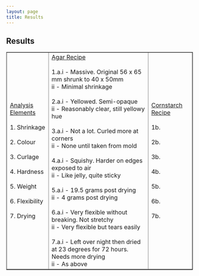 ```yaml
---
layout: page
title: Results
---
```

## Results

<table width="750" border="1" cellpadding="5">

<tr>

<td align="left" valign="left">
<u> Analysis Elements </u>
<br />
<br />
1. Shrinkage
<br />
<br />
2. Colour
<br />
<br />
3. Curlage
<br />
<br />
4. Hardness
<br />
<br />
5. Weight
<br />
<br />
6. Flexibility
<br />
<br />
7. Drying
</td>

<td align="left" valign="left">
<u> Agar Recipe </u>
<br />
<br />
1.a.i -  Massive. Original 56 x 65 mm shrunk to 40 x 50mm
<br />
    ii - Minimal shrinkage
<br />
<br />
2.a.i - Yellowed. Semi-opaque
<br />
    ii - Reasonably clear, still yellowy hue
<br />
<br />
3.a.i - Not a lot. Curled more at corners
<br />
    ii - None until taken from mold
<br />
<br />
4.a.i - Squishy. Harder on edges exposed to air
<br />
    ii - Like jelly, quite sticky
<br />
<br />
5.a.i - 19.5 grams post drying
<br />
    ii - 4 grams post drying
<br />
<br />
6.a.i - Very flexible without breaking. Not stretchy
<br />
    ii - Very flexible but tears easily
<br />
<br />
7.a.i - Left over night then dried at 23 degrees for 72 hours. Needs more drying
<br />
    ii - As above
</td>

<td align="left" valign="left">
<u> Cornstarch Recipe </u>
<br />
<br />
1b.
<br />
<br />
2b.
<br />
<br />
3b.
<br />
<br />
4b.
<br />
<br />
5b.
<br />
<br />
6b.
<br />
<br />
7b.
</td>

</tr>

</table>



